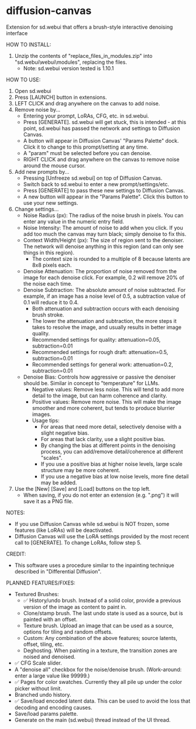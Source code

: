 # diffusion-canvas
Extension for sd.webui that offers a brush-style interactive denoising interface

HOW TO INSTALL:

1. Unzip the contents of "replace_files_in_modules.zip" into "sd.webui\webui\modules", replacing the files.
   - Note: sd.webui version tested is 1.10.1

HOW TO USE:

1. Open sd.webui
2. Press [LAUNCH] button in extensions.
3. LEFT CLICK and drag anywhere on the canvas to add noise.
4. Remove noise by...
   - Entering your prompt, LoRAs, CFG, etc. in sd.webui.
   - Press [GENERATE]. sd.webui will get stuck, this is intended - at this point, sd.webui has passed the network and settings to Diffusion Canvas.
   - A button will appear in Diffusion Canvas' "Params Palette" dock. Click it to change to this prompt/setting at any time.
   - A "param" must be selected before you can denoise.
   - RIGHT CLICK and drag anywhere on the canvas to remove noise around the mouse cursor.
5. Add new prompts by...
   - Pressing [Unfreeze sd.webui] on top of Diffusion Canvas.
   - Switch back to sd.webui to enter a new prompt/settings/etc.
   - Press [GENERATE] to pass these new settings to Diffusion Canvas.
   - A new button will appear in the "Params Palette". Click this button to use your new settings.
6. Change settings...
   - Noise Radius (px): The radius of the noise brush in pixels. You can enter any value in the numeric entry field.
   - Noise Intensity: The amount of noise to add when you click. If you add too much the canvas may turn black; simply denoise to fix this.
   - Context Width/Height (px): The size of region sent to the denoiser. The network will denoise anything in this region (and can only see things in this region).
     - The context size is rounded to a multiple of 8 because latents are 8x8 pixels each.
   - Denoise Attenuation: The proportion of noise removed from the image for each denoise click. For example, 0.2 will remove 20% of the noise each time.
   - Denoise Subtraction: The absolute amount of noise subtracted. For example, if an image has a noise level of 0.5, a subtraction value of 0.1 will reduce it to 0.4.
     - Both attenuation and subtraction occurs with each denoising brush stroke.
     - The lower the attenuation and subtraction, the more steps it takes to resolve the image, and usually results in better image quality.
     - Recommended settings for quality: attenuation=0.05, subtraction=0.01
     - Recommended settings for rough draft: attenuation=0.5, subtraction=0.01
     - Recommended settings for general work: attenuation=0.2, subtraction=0.01
   - Denoise Bias: Controls how aggressive or passive the denoiser should be. Similar in concept to "temperature" for LLMs.
     - Negative values: Remove less noise. This will tend to add more detail to the image, but can harm coherence and clarity.
     - Positive values: Remove more noise. This will make the image smoother and more coherent, but tends to produce blurrier images.
     - Usage tips:
       - For areas that need more detail, selectively denoise with a slight negative bias.
       - For areas that lack clarity, use a slight positive bias.
       - By changing the bias at different points in the denoising process, you can add/remove detail/coherence at different "scales".
       - If you use a positive bias at higher noise levels, large scale structure may be more coherent.
       - If you use a negative bias at low noise levels, more fine detail may be added.
7. Use the [New] [Save] and [Load] buttons on the top left.
   - When saving, if you do not enter an extension (e.g. ".png") it will save it as a PNG file.

NOTES: 
- If you use Diffusion Canvas while sd.webui is NOT frozen, some features (like LoRAs) will be deactivated.
- Diffusion Canvas will use the LoRA settings provided by the most recent call to [GENERATE]. To change LoRAs, follow step 5.

CREDIT:
- This software uses a procedure similar to the inpainting technique described in "Differential Diffusion".

PLANNED FEATURES/FIXES:

- Textured Brushes:
  - ✅ History/undo brush. Instead of a solid color, provide a previous version of the image as content to paint in.
  - Clone/stamp brush. The last undo state is used as a source, but is painted with an offset.
  - Texture brush. Upload an image that can be used as a source, options for tiling and random offsets.
  - Custom: Any combination of the above features; source latents, offset, tiling, etc.
  - Deghosting. When painting in a texture, the transition zones are noised and denoised.
- ✅ CFG Scale slider.
- A "denoise all" checkbox for the noise/denoise brush. (Work-around: enter a large value like 99999.)
- ✅ Pages for color swatches. Currently they all pile up under the color picker without limit. 
- Branched undo history.
- ✅ Save/load encoded latent data. This can be used to avoid the loss that decoding and encoding causes.
- Save/load params palette.
- Generate on the main (sd.webui) thread instead of the UI thread.
